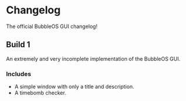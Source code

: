 # Changelog

The official BubbleOS GUI changelog!

## Build 1

An extremely and very incomplete implementation of the BubbleOS GUI.

### Includes

- A simple window with only a title and description.
- A timebomb checker.
